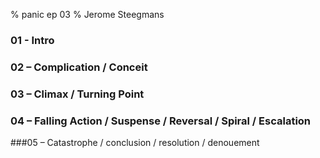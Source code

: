 % panic ep 03
% Jerome Steegmans

### 01 - Intro

<!-- pre-existing conflict  / exposition -->

<!-- ACT ONE: Louis' relationship to the dark place inside of him. louis supresses a wash of emotion and sensation that flows out of the dark place, threatening to overwhelm him - tricks his mother taught him -->



### 02 – Complication / Conceit 

<!-- encounter pre-existing conflict -->

<!-- ACT TWO: Louis recognizes something different in his darkness, someting crawling around in there. Doctor Durward (head doc @ Seven Oaks) welcomes louis to the asylum, recognizes Louis' dark place. Louis is soothed by Durward. "you are different, special. this is a place for people like you. you will be safe here. our residents will welcome you." louis lets his guard down. Durward is skeptical, cold: would perhaps rather not be stuck with Louis? set up Durward as a petty tyrant. she describes the scene as more of a challenge than a comfort. "If you can master yourself, you will find comfort here." (an interdiction to be violated) -->


### 03 – Climax / Turning Point 	

<!-- Approach the Inmost Cave -->

<!-- ACT THREE: Louis recognizes something similar to the dark place within him in another resident. That resident reacts to the thing crawling around in louis' dark place. says "there is something inside of you." other residents do not welcome louis, they instead spit at him and rally against him. the other resident and Louis fight, louis is overcome with fear/panic. flees -->


### 04 – Falling Action / Suspense / Reversal / Spiral / Escalation		

<!-- The Ultimate Boon -->

<!-- ACT FOUR:  Oscuro's lady lurking outside the property, trying to scoop up Louis. Electric fence. Keeps things out. Keeps Louis in. -->


###05 – Catastrophe / conclusion / resolution / denouement		
<!-- Resurrection -->

<!-- ACT FIVE: Confrontation with Durward. Solitary confinement. It is not safe to have Louis with the other residents. He will stay in the lockup until a better solution can be reached. -->

